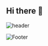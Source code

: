 ## Hi there 👋

![header](https://capsule-render.vercel.app/api?type=wave&color=535C91&height=40&section=header&text=Hamin&fontSize=30)


![Footer](https://capsule-render.vercel.app/api?type=waving&color=535C91&height=200&section=footer)
